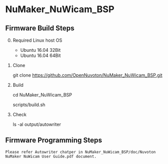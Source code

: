 # NuMaker_NuWicam_BSP

## Firmware Build Steps

0. Required Linux host OS

    - Ubuntu 16.04 32Bit
    - Ubuntu 16.04 64Bit

1. Clone

    git clone https://github.com/OpenNuvoton/NuMaker_NuWicam_BSP.git

2. Build

    cd NuMaker_NuWicam_BSP
    
    scripts/build.sh

3. Check
    
    ls -al output/autowriter

## Firmware Programming Steps

    Please refer Autowriter chatper in NuMaker_NuWicam_BSP/doc/Nuvoton NuMaker NuWicam User Guide.pdf document.
